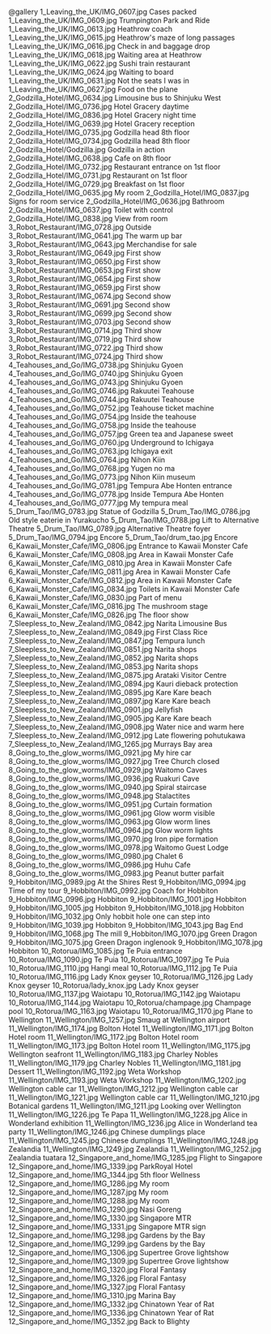 @gallery
1_Leaving_the_UK/IMG_0607.jpg		Cases packed
1_Leaving_the_UK/IMG_0609.jpg		Trumpington Park and Ride
1_Leaving_the_UK/IMG_0613.jpg		Heathrow coach
1_Leaving_the_UK/IMG_0615.jpg		Heathrow's maze of long passages
1_Leaving_the_UK/IMG_0616.jpg		Check in and baggage drop
1_Leaving_the_UK/IMG_0618.jpg		Waiting area at Heathrow
1_Leaving_the_UK/IMG_0622.jpg		Sushi train restaurant
1_Leaving_the_UK/IMG_0624.jpg		Waiting to board
1_Leaving_the_UK/IMG_0631.jpg		Not the seats I was in
1_Leaving_the_UK/IMG_0627.jpg		Food on the plane
2_Godzilla_Hotel/IMG_0634.jpg		Limousine bus to Shinjuku West
2_Godzilla_Hotel/IMG_0736.jpg		Hotel Gracery daytime
2_Godzilla_Hotel/IMG_0836.jpg		Hotel Gracery night time
2_Godzilla_Hotel/IMG_0639.jpg		Hotel Gracery reception
2_Godzilla_Hotel/IMG_0735.jpg		Godzilla head 8th floor
2_Godzilla_Hotel/IMG_0734.jpg		Godzilla head 8th floor
2_Godzilla_Hotel/Godzilla.jpg		Godzilla in action
2_Godzilla_Hotel/IMG_0638.jpg		Cafe on 8th floor
2_Godzilla_Hotel/IMG_0732.jpg		Restaurant entrance on 1st floor
2_Godzilla_Hotel/IMG_0731.jpg		Restaurant on 1st floor
2_Godzilla_Hotel/IMG_0729.jpg		Breakfast on 1st floor
2_Godzilla_Hotel/IMG_0635.jpg		My room
2_Godzilla_Hotel/IMG_0837.jpg		Signs for room service
2_Godzilla_Hotel/IMG_0636.jpg		Bathroom
2_Godzilla_Hotel/IMG_0637.jpg		Toilet with control
2_Godzilla_Hotel/IMG_0838.jpg		View from room
3_Robot_Restaurant/IMG_0728.jpg		Outside
3_Robot_Restaurant/IMG_0641.jpg		The warm up bar
3_Robot_Restaurant/IMG_0643.jpg		Merchandise for sale
3_Robot_Restaurant/IMG_0649.jpg		First show
3_Robot_Restaurant/IMG_0650.jpg		First show
3_Robot_Restaurant/IMG_0653.jpg		First show
3_Robot_Restaurant/IMG_0654.jpg		First show
3_Robot_Restaurant/IMG_0659.jpg		First show
3_Robot_Restaurant/IMG_0674.jpg		Second show
3_Robot_Restaurant/IMG_0691.jpg		Second show
3_Robot_Restaurant/IMG_0699.jpg		Second show
3_Robot_Restaurant/IMG_0703.jpg		Second show
3_Robot_Restaurant/IMG_0714.jpg		Third show
3_Robot_Restaurant/IMG_0719.jpg		Third show
3_Robot_Restaurant/IMG_0722.jpg		Third show
3_Robot_Restaurant/IMG_0724.jpg		Third show
4_Teahouses_and_Go/IMG_0738.jpg		Shinjuku Gyoen
4_Teahouses_and_Go/IMG_0740.jpg		Shinjuku Gyoen
4_Teahouses_and_Go/IMG_0743.jpg		Shinjuku Gyoen
4_Teahouses_and_Go/IMG_0746.jpg		Rakuutei Teahouse
4_Teahouses_and_Go/IMG_0744.jpg		Rakuutei Teahouse
4_Teahouses_and_Go/IMG_0752.jpg		Teahouse ticket machine
4_Teahouses_and_Go/IMG_0754.jpg		Inside the teahouse
4_Teahouses_and_Go/IMG_0758.jpg		Inside the teahouse
4_Teahouses_and_Go/IMG_0757.jpg		Green tea and Japanese sweet
4_Teahouses_and_Go/IMG_0760.jpg		Underground to Ichigaya
4_Teahouses_and_Go/IMG_0763.jpg		Ichigaya exit
4_Teahouses_and_Go/IMG_0764.jpg		Nihon Kiin
4_Teahouses_and_Go/IMG_0768.jpg		Yugen no ma
4_Teahouses_and_Go/IMG_0773.jpg		Nihon Kiin museum
4_Teahouses_and_Go/IMG_0781.jpg		Tempura Abe Honten entrance
4_Teahouses_and_Go/IMG_0778.jpg		Inside Tempura Abe Honten
4_Teahouses_and_Go/IMG_0777.jpg		My tempura meal
5_Drum_Tao/IMG_0783.jpg		Statue of Godzilla
5_Drum_Tao/IMG_0786.jpg		Old style eaterie in Yurakucho
5_Drum_Tao/IMG_0788.jpg		Lift to Alternative Theatre
5_Drum_Tao/IMG_0789.jpg		Alternative Theatre foyer
5_Drum_Tao/IMG_0794.jpg		Encore
5_Drum_Tao/drum_tao.jpg		Encore
6_Kawaii_Monster_Cafe/IMG_0806.jpg		Entrance to Kawaii Monster Cafe
6_Kawaii_Monster_Cafe/IMG_0808.jpg		Area in Kawaii Monster Cafe
6_Kawaii_Monster_Cafe/IMG_0810.jpg		Area in Kawaii Monster Cafe
6_Kawaii_Monster_Cafe/IMG_0811.jpg		Area in Kawaii Monster Cafe
6_Kawaii_Monster_Cafe/IMG_0812.jpg		Area in Kawaii Monster Cafe
6_Kawaii_Monster_Cafe/IMG_0834.jpg		Toilets in Kawaii Monster Cafe
6_Kawaii_Monster_Cafe/IMG_0830.jpg		Part of menu
6_Kawaii_Monster_Cafe/IMG_0816.jpg		The mushroom stage
6_Kawaii_Monster_Cafe/IMG_0826.jpg		The floor show
7_Sleepless_to_New_Zealand/IMG_0842.jpg		Narita Limousine Bus
7_Sleepless_to_New_Zealand/IMG_0849.jpg		First Class Rice
7_Sleepless_to_New_Zealand/IMG_0847.jpg		Tempura lunch
7_Sleepless_to_New_Zealand/IMG_0851.jpg		Narita shops
7_Sleepless_to_New_Zealand/IMG_0852.jpg		Narita shops
7_Sleepless_to_New_Zealand/IMG_0853.jpg		Narita shops
7_Sleepless_to_New_Zealand/IMG_0875.jpg		Arataki Visitor Centre
7_Sleepless_to_New_Zealand/IMG_0894.jpg		Kauri dieback protection
7_Sleepless_to_New_Zealand/IMG_0895.jpg		Kare Kare beach
7_Sleepless_to_New_Zealand/IMG_0897.jpg		Kare Kare beach
7_Sleepless_to_New_Zealand/IMG_0901.jpg		Jellyfish
7_Sleepless_to_New_Zealand/IMG_0905.jpg		Kare Kare beach
7_Sleepless_to_New_Zealand/IMG_0908.jpg		Water nice and warm here
7_Sleepless_to_New_Zealand/IMG_0912.jpg		Late flowering pohutukawa
7_Sleepless_to_New_Zealand/IMG_1265.jpg		Murrays Bay area
8_Going_to_the_glow_worms/IMG_0921.jpg		My hire car
8_Going_to_the_glow_worms/IMG_0927.jpg		Tree Church closed
8_Going_to_the_glow_worms/IMG_0929.jpg		Waitomo Caves
8_Going_to_the_glow_worms/IMG_0936.jpg		Ruakuri Cave
8_Going_to_the_glow_worms/IMG_0940.jpg		Spiral staircase
8_Going_to_the_glow_worms/IMG_0948.jpg		Stalactites
8_Going_to_the_glow_worms/IMG_0951.jpg		Curtain formation
8_Going_to_the_glow_worms/IMG_0961.jpg		Glow worm visible
8_Going_to_the_glow_worms/IMG_0963.jpg		Glow worm lines
8_Going_to_the_glow_worms/IMG_0964.jpg		Glow worm lights
8_Going_to_the_glow_worms/IMG_0970.jpg		Iron pipe formation
8_Going_to_the_glow_worms/IMG_0978.jpg		Waitomo Guest Lodge
8_Going_to_the_glow_worms/IMG_0980.jpg		Chalet 6
8_Going_to_the_glow_worms/IMG_0986.jpg		Huhu Cafe
8_Going_to_the_glow_worms/IMG_0983.jpg		Peanut butter parfait
9_Hobbiton/IMG_0989.jpg		At the Shires Rest
9_Hobbiton/IMG_0994.jpg		Time of my tour
9_Hobbiton/IMG_0992.jpg		Coach for Hobbiton
9_Hobbiton/IMG_0996.jpg		Hobbiton
9_Hobbiton/IMG_1001.jpg		Hobbiton
9_Hobbiton/IMG_1005.jpg		Hobbiton
9_Hobbiton/IMG_1018.jpg		Hobbiton
9_Hobbiton/IMG_1032.jpg		Only hobbit hole one can step into
9_Hobbiton/IMG_1039.jpg		Hobbiton
9_Hobbiton/IMG_1043.jpg		Bag End
9_Hobbiton/IMG_1068.jpg		The mill
9_Hobbiton/IMG_1070.jpg		Green Dragon
9_Hobbiton/IMG_1075.jpg		Green Dragon inglenook
9_Hobbiton/IMG_1078.jpg		Hobbiton
10_Rotorua/IMG_1085.jpg		Te Puia entrance
10_Rotorua/IMG_1090.jpg		Te Puia
10_Rotorua/IMG_1097.jpg		Te Puia
10_Rotorua/IMG_1110.jpg		Hangi meal
10_Rotorua/IMG_1112.jpg		Te Puia
10_Rotorua/IMG_1116.jpg		Lady Knox geyser
10_Rotorua/IMG_1126.jpg		Lady Knox geyser
10_Rotorua/lady_knox.jpg		Lady Knox geyser
10_Rotorua/IMG_1137.jpg		Waiotapu
10_Rotorua/IMG_1142.jpg		Waiotapu
10_Rotorua/IMG_1144.jpg		Waiotapu
10_Rotorua/champage.jpg		Champage pool
10_Rotorua/IMG_1163.jpg		Waiotapu
10_Rotorua/IMG_1170.jpg		Plane to Wellington
11_Wellington/IMG_1257.jpg		Smaug at Wellington airport
11_Wellington/IMG_1174.jpg		Bolton Hotel
11_Wellington/IMG_1171.jpg		Bolton Hotel room
11_Wellington/IMG_1172.jpg		Bolton Hotel room
11_Wellington/IMG_1173.jpg		Bolton Hotel room
11_Wellington/IMG_1175.jpg		Wellington seafront
11_Wellington/IMG_1183.jpg		Charley Nobles
11_Wellington/IMG_1179.jpg		Charley Nobles
11_Wellington/IMG_1181.jpg		Dessert
11_Wellington/IMG_1192.jpg		Weta Workshop
11_Wellington/IMG_1193.jpg		Weta Workshop
11_Wellington/IMG_1202.jpg		Wellington cable car
11_Wellington/IMG_1212.jpg		Wellington cable car
11_Wellington/IMG_1221.jpg		Wellington cable car
11_Wellington/IMG_1210.jpg		Botanical gardens
11_Wellington/IMG_1211.jpg		Looking over Wellington
11_Wellington/IMG_1226.jpg		Te Papa
11_Wellington/IMG_1228.jpg		Alice in Wonderland exhibition
11_Wellington/IMG_1236.jpg		Alice in Wonderland tea party
11_Wellington/IMG_1246.jpg		Chinese dumplings place
11_Wellington/IMG_1245.jpg		Chinese dumplings
11_Wellington/IMG_1248.jpg		Zealandia
11_Wellington/IMG_1249.jpg		Zealandia
11_Wellington/IMG_1252.jpg		Zealandia tuatara
12_Singapore_and_home/IMG_1285.jpg		Flight to Singapore
12_Singapore_and_home/IMG_1339.jpg		ParkRoyal Hotel
12_Singapore_and_home/IMG_1344.jpg		5th floor Wellness
12_Singapore_and_home/IMG_1286.jpg		My room
12_Singapore_and_home/IMG_1287.jpg		My room
12_Singapore_and_home/IMG_1288.jpg		My room
12_Singapore_and_home/IMG_1290.jpg		Nasi Goreng
12_Singapore_and_home/IMG_1330.jpg		Singapore MTR
12_Singapore_and_home/IMG_1331.jpg		Singapore MTR sign
12_Singapore_and_home/IMG_1298.jpg		Gardens by the Bay
12_Singapore_and_home/IMG_1299.jpg		Gardens by the Bay
12_Singapore_and_home/IMG_1306.jpg		Supertree Grove lightshow
12_Singapore_and_home/IMG_1309.jpg		Supertree Grove lightshow
12_Singapore_and_home/IMG_1320.jpg		Floral Fantasy
12_Singapore_and_home/IMG_1326.jpg		Floral Fantasy
12_Singapore_and_home/IMG_1327.jpg		Floral Fantasy
12_Singapore_and_home/IMG_1310.jpg		Marina Bay
12_Singapore_and_home/IMG_1332.jpg		Chinatown Year of Rat
12_Singapore_and_home/IMG_1336.jpg		Chinatown Year of Rat
12_Singapore_and_home/IMG_1352.jpg		Back to Blighty
